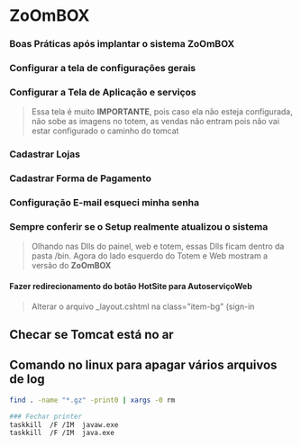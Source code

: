 # ZoOmBOX

### Boas Práticas após implantar o sistema **ZoOmBOX**
### Configurar a tela de **configurações gerais**
### Configurar a Tela de Aplicação e serviços
> Essa tela é muito **IMPORTANTE**, pois caso ela não esteja configurada, não sobe as imagens no totem, as vendas não entram
pois não vai estar configurado o caminho do tomcat
### Cadastrar Lojas 
### Cadastrar Forma de Pagamento
### Configuração E-mail esqueci minha senha 
### Sempre conferir se o Setup realmente atualizou o sistema
> Olhando nas Dlls do painel, web e totem, essas Dlls ficam dentro da pasta /bin. 
  Agora do lado esquerdo do Totem e Web mostram a versão do **ZoOmBOX**

#### Fazer redirecionamento do botão HotSite para AutoserviçoWeb
> Alterar o arquivo  _layout.cshtml na class="item-bg" (sign-in
## Checar se Tomcat está no ar

## Comando no linux para apagar vários arquivos de log 
```bash
find . -name "*.gz" -print0 | xargs -0 rm

### Fechar printer 
taskkill  /F /IM  javaw.exe
taskkill  /F /IM  java.exe
